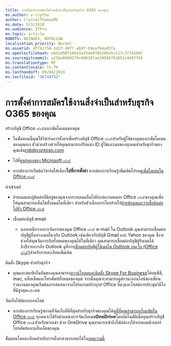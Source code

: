 ```yaml
---
title: การตั้งค่าการสมัครใช้งานสิ่งจำเป็นสำหรับธุรกิจ O365 ของคุณ
ms.author: v-crytho
author: CrystalThomasMS
ms.date: 5/3/2018
ms.audience: ITPro
ms.topic: article
ROBOTS: NOINDEX, NOFOLLOW
localization_priority: Normal
ms.assetid: df781750-3d27-4077-ab0f-b9ea764ad5fa
ms.openlocfilehash: e6b2d98f166e3af5eb9786106e5c117c3ffd109f
ms.sourcegitcommit: a256e8680379c006287ae30996763051c4d9ff85
ms.translationtype: MT
ms.contentlocale: th-TH
ms.lasthandoff: 09/04/2019
ms.locfileid: "36744732"
---
```

# <a name="setting-up-your-o365-business-essentials-subscription"></a>การตั้งค่าการสมัครใช้งานสิ่งจำเป็นสำหรับธุรกิจ O365 ของคุณ

สร้างบัญชี Office ๓๖๕และเพิ่มโดเมนของคุณ
  
- ในขั้นตอนนี้คุณใช้วิซาร์ดการตั้งค่าเพื่อสร้างบัญชี Office ๓๖๕สำหรับผู้ใช้ของคุณและเพิ่มโดเมนของคุณเอง ตัวช่วยสร้างช่วยให้คุณสามารถปรับแต่ง ID ผู้ใช้และเมลของทุกคนสำหรับธุรกิจของคุณเช่น[rob@contoso.com](mailto:rob@contoso.com)
    
- ไปที่[ศูนย์ดูแลของ Microsoft ๓๖๕](https://login.partner.microsoftonline.cn/)
    
- หากต้องการเริ่มต้นวิซาร์ดให้เลือก**ไปที่การตั้งค่า** หากต้องการเรียนรู้เพิ่มเติมโปรดดู[เพิ่มโดเมนใน Office ๓๖๕](https://docs.microsoft.com/office365/admin/setup/add-domain)
    
นำเข้าเมล์
  
- ย้ายเมลและผู้ติดต่อที่มีอยู่ของคุณจากระบบเมลอื่นไปยังกล่องจดหมาย Office ๓๖๕ของคุณเพื่อให้คุณสามารถเห็นได้ทั้งหมดในที่เดียว สำหรับตัวเลือกการโยกย้ายให้[ย้ายข้อมูลและรายชื่อติดต่อไปยัง Office ๓๖๕](https://docs.microsoft.com/office365/admin/setup/migrate-email-and-contacts-admin)
    
- เชื่อมต่อบัญชี email
    
  - นอกเหนือจากการจัดการของคุณ Office ๓๖๕ e-mail ใน Outlook คุณสามารถเชื่อมต่อบัญชีผู้อื่นทางเมลอื่นๆกับ Outlook เช่นเดียวกับบัญชี Gmail และ Yahoo ของคุณ ซึ่งจะช่วยให้คุณจัดการกับทั้งหมดของคุณได้ในที่เดียว คุณสามารถเชื่อมต่อบัญชีผู้รับเมลได้ถึง5รายการกับ Outlook ดูที่การ[เชื่อมต่อบัญชีผู้ใช้เมลใน Outlook บนเว็บ (Office ๓๖๕)](https://support.office.com/Article/Connect-email-accounts-in-Outlook-on-the-web-Office-365-d7012ff0-924f-4f78-8aca-c3912d886c4d)สำหรับรายละเอียดเพิ่มเติม 
    
ติดตั้ง Skype สำหรับธุรกิจ
  
- คุณและสมาชิกในทีมของคุณสามารถ[ดาวน์โหลดและติดตั้ง Skype For Business](https://support.office.com/Article/download-and-install-Skype-for-Business-8a0d4da8-9d58-44f9-9759-5c8f340cb3fb)ได้บนพีซี, mac, แท็บเล็ตและโทรศัพท์ทั้งหมดของคุณ จากนั้นคุณจะสามารถดูสถานะออนไลน์ของเพื่อนร่วมงานของคุณเริ่มต้นการสนทนาจากโปรแกรมประยุกต์ Office อื่นๆและโฮสต์การประชุมวิดีโอที่มีสูงสุด๒๕๐คน 
    
จัดเก็บไฟล์แบบออนไลน์
  
- หากต้องการเรียนรู้สถานที่จัดเก็บที่ดีที่สุดสำหรับธุรกิจของคุณให้ดู[ที่ที่คุณสามารถเก็บแฟ้มใน Office ๓๖๕](https://support.office.com/article/c7c20284-bc94-47f4-9728-d28e9daf0790.aspx) ทุกคนจะได้รับตำแหน่งการจัดเก็บเมฆ**OneDrive**โดยอัตโนมัติเมื่อคุณสร้างบัญชี Office ๓๖๕สำหรับพวกเขา ด้วย OneDrive คุณสามารถเข้าถึงไฟล์ต่างๆได้จากคอมพิวเตอร์โทรศัพท์และแท็บเล็ตของคุณ 
    
ขั้นตอนโดยละเอียดสำหรับการตั้งค่าสามารถพบได้ใน[บทความนี้](https://docs.microsoft.com/office365/admin/setup/setup)
  

